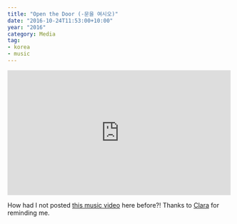 ```yaml
---
title: "Open the Door (-문을 여시오)"
date: "2016-10-24T11:53:00+10:00"
year: "2016"
category: Media
tag:
- korea
- music
---
```

<p></p>

<iframe src="https://www.youtube.com/embed/FLPLgJqeZJw" style="border:0px; width:500px; height:280px"></iframe>

How had I not posted [this music video] here before?! Thanks to [Clara] for reminding me.

[this music video]: https://www.youtube.com/watch?v=FLPLgJqeZJw
[Clara]: http://uesalty.tumblr.com

